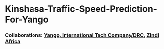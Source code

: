 # Kinshasa-Traffic-Speed-Prediction-For-Yango

### Collaborations: [Yango, International Tech Company/DRC](https://yango.com/en_cd/), [Zindi Africa](https://zindi.africa/)

